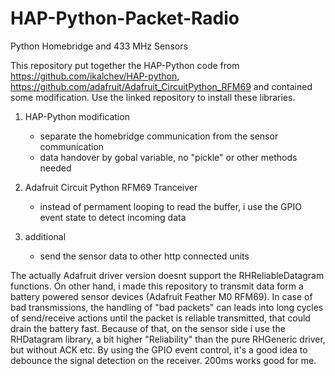 # HAP-Python-Packet-Radio
Python Homebridge and 433 MHz Sensors

This repository put together the HAP-Python code from https://github.com/ikalchev/HAP-python, https://github.com/adafruit/Adafruit_CircuitPython_RFM69 and contained some modification.
Use the linked repository to install these libraries. 

1) HAP-Python modification
    - separate the homebridge communication from the sensor communication
    - data handover by gobal variable, no "pickle" or other methods needed

2) Adafruit Circuit Python RFM69 Tranceiver

    - instead of permament looping to read the buffer, i use the GPIO event state to detect incoming data

3)  additional

    - send the sensor data to other http connected units

The actually Adafruit driver version doesnt support the RHReliableDatagram functions. On other hand, i made this repository to transmit data form a battery powered sensor devices (Adafruit Feather M0 RFM69). In case of bad transmissions, the handling of "bad packets" can leads into long cycles of send/receive actions until the packet is reliable transmitted, that could drain the battery fast.
Because of that, on the sensor side i use the RHDatagram library, a bit higher "Reliability" than the pure RHGeneric driver, but without ACK etc.
By using the GPIO event control, it's a good idea to debounce the signal detection on the receiver. 200ms works good for me.
